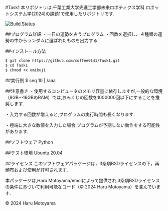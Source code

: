 #Task1
本リポジトリは,千葉工業大学先進工学部未来ロボティクス学科 ロボットシステム学(2024)の課題1で使用したリポジトリです.

[![Build Status](https://github.com/coffee0141/Task1/actions/workflows/test.yml/badge.svg)](https://github.com/coffee0141/Task1/actions/workflows/test.yml)

##プログラム詳細
・一日の運勢を占うプログラム 
・回数を選択し、４種類の運勢の中からランダムに選ばれたものを出力する

##インストール方法
```bash
$ git clone https://github.com/coffee0141/Task1.git
$ cd Task1
$ chmod +x omikuji
```
##実行例
$ seq 10 |./aaa

##注意書き
・使用するコンピュータのメモリ容量に依存しますが,一般的な環境（8GB～16GBのRAM）では,おみくじの回数を1000000回以下にすることを推奨します.

・入力する回数が増えると,プログラムの実行時間も長くなります.

・極端に大きな数値を入力した場合,プログラムが予期しない動作をする可能性があります.

##ソフトウェア
Python

##テスト環境
Ubuntu 20.04

##ライセンス
このソフトウェアパッケージは，3条項BSDライセンスの下，再頒布および使用が許可されます.

本パッケージは,Haru Motoyama/emclによって提供され,3条項BSDライセンスの条件に基づいて利用可能なコード（© 2024 Haru Motoyama）を含んでいます.

© 2024 Haru Motoyama
